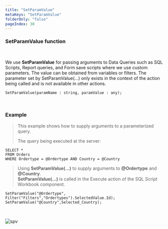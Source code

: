 ```yaml
---
title: "SetParamValue"
metaKeys: "SetParamValue"
folderOnly: "false"
pageIndex: 30
---
```


### SetParamValue function

<br/>

We use **SetParamValue** for passing arguments to Data Queries such as SQL Scripts, Report queries, and Form save scripts where we use custom parameters. The value can be obtained from variables or filters. The parameter set by SetParamValue(…) only exists in the context of the action being called and is not available in other actions.

```
SetParamValue(paramName : string, paramValue : any);
```
<br/>

### Example

>This example shows how to supply arguments to a parameterized query.
>
>The query being executed at the server:

```
SELECT *
FROM Orders
WHERE Ordertype = @Ordertype AND Country = @Country
```

>Using **SetParamValue(…)** to supply arguments to **@Ordertype** and **@Country**.  
>**SetParamValue(…)** is called in the Execute action of the SQL Script Workbook component.

```
SetParamValue("@Ordertype", Filter("Filters","Ordertypes").SelectedValue.Id);
SetParamValue("@Country",Selected_Country);
```

<br/>

![spv](https://profitbasedocs.blob.core.windows.net/images/setparamv.png)